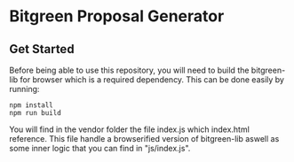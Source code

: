 # Bitgreen Proposal Generator

## Get Started

Before being able to use this repository, you will need to build the bitgreen-lib for browser which is a required dependency. This can be done easily by running:

```
npm install
npm run build
```

You will find in the vendor folder the file index.js which index.html reference. This file handle a browserified version of bitgreen-lib aswell as some inner logic that you can find in "js/index.js".
